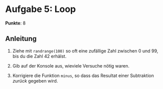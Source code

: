 # Aufgabe 5: Loop

**Punkte**: 8


## Anleitung

1. Ziehe mit `randrange(100)` so oft eine zufällige Zahl zwischen 0 und 99, bis du die Zahl 42 erhälst.

2. Gib auf der Konsole aus, wieviele Versuche nötig waren.

2. Korrigiere die Funktion `minus`, so dass das Resultat einer Subtraktion _zurück_ gegeben wird.
